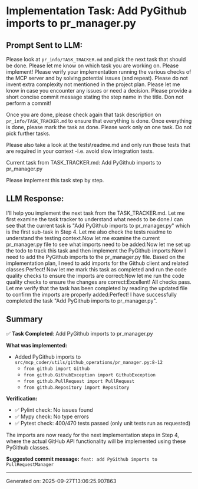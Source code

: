 # Implementation Task: Add PyGithub imports to pr_manager.py

## Prompt Sent to LLM:
Please look at `pr_info/TASK_TRACKER.md` and pick the next task that should be done.
Please let me know on which task you are working on.
Please implement!
Please verify your implementation running the various checks of the MCP server and by solving potential issues (and repeat).
Please do not invent extra complexity not mentioned in the project plan.
Please let me know in case you encounter any issues or need a decision.
Please provide a short concise commit message stating the step name in the title. Don not perform a commit!

Once you are done, please check again that task description on `pr_info/TASK_TRACKER.md` to ensure that everything is done.
Once everything is done, please mark the task as done.
Please work only on one task. Do not pick further tasks.

Please also take a look at the tests\readme.md and only run those tests that are required in your context -i.e. avoid slow integration tests.

Current task from TASK_TRACKER.md: Add PyGithub imports to pr_manager.py

Please implement this task step by step.

## LLM Response:
I'll help you implement the next task from the TASK_TRACKER.md. Let me first examine the task tracker to understand what needs to be done.I can see that the current task is "Add PyGithub imports to pr_manager.py" which is the first sub-task in Step 4. Let me also check the tests readme to understand the testing context.Now let me examine the current pr_manager.py file to see what imports need to be added:Now let me set up the todo to track this task and then implement the PyGithub imports:Now I need to add the PyGithub imports to the pr_manager.py file. Based on the implementation plan, I need to add imports for the Github client and related classes:Perfect! Now let me mark this task as completed and run the code quality checks to ensure the imports are correct:Now let me run the code quality checks to ensure the changes are correct:Excellent! All checks pass. Let me verify that the task has been completed by reading the updated file to confirm the imports are properly added:Perfect! I have successfully completed the task "Add PyGithub imports to pr_manager.py". 

## Summary

✅ **Task Completed**: Add PyGithub imports to pr_manager.py

**What was implemented:**
- Added PyGithub imports to `src/mcp_coder/utils/github_operations/pr_manager.py:8-12`
  - `from github import Github`
  - `from github.GithubException import GithubException` 
  - `from github.PullRequest import PullRequest`
  - `from github.Repository import Repository`

**Verification:**
- ✅ Pylint check: No issues found
- ✅ Mypy check: No type errors
- ✅ Pytest check: 400/470 tests passed (only unit tests run as requested)

The imports are now ready for the next implementation steps in Step 4, where the actual GitHub API functionality will be implemented using these PyGithub classes.

**Suggested commit message:** `feat: add PyGithub imports to PullRequestManager`

---
Generated on: 2025-09-27T13:06:25.907863